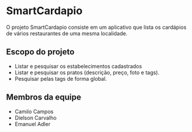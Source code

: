 SmartCardapio
===========


O projeto SmartCardapio consiste em um aplicativo que lista os cardápios de vários restaurantes de uma mesma localidade.

Escopo do projeto
----------

* Listar e pesquisar os estabelecimentos cadastrados
* Listar e pesquisar os pratos (descrição, preço, foto e tags).
* Pesquisar pelas tags de forma global. 
 


Membros da equipe
-----------
* Camilo Campos
* Dielson Carvalho
* Emanuel Adler


